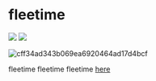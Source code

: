 # fleetime 
[![](https://img.shields.io/badge/-@fleetimee-%231DA1F2?style=flat-square&logo=twitter&logoColor=ffffff)](https://twitter.com/fleetimee)
[![](https://img.shields.io/badge/-@fleetimee-%23181717?style=flat-square&logo=github)](https://github.com/fleetimee)


![cff34ad343b069ea6920464ad17d4bcf](https://user-images.githubusercontent.com/45744788/142763915-e51e42f6-9372-4aaa-a0b9-1fe543cc46fc.jpg)


fleetime fleetime fleetime [here](https://fleetime.my.id)

<!-- <img align="right" src="https://github-readme-stats.vercel.app/api/top-langs/?username=fleetimee&theme=dracula&layout=compact"> -->



